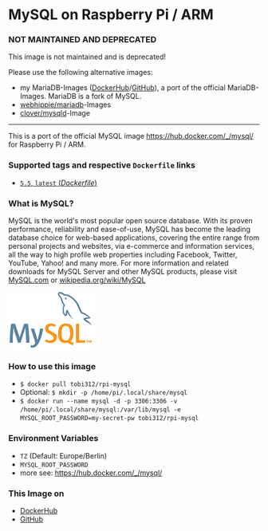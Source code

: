 # MySQL on Raspberry Pi / ARM

### NOT MAINTAINED AND DEPRECATED

This image is not maintained and is deprecated!  
  
Please use the following alternative images:

* my MariaDB-Images ([DockerHub](https://hub.docker.com/r/tobi312/rpi-mariadb)/[GitHub](https://www.github.com/Tob1asDocker/rpi-mariadb)), a port of the official MariaDB-Images. MariaDB is a fork of MySQL.
* [webhippie/mariadb](https://hub.docker.com/r/webhippie/mariadb)-Images
* [clover/mysqld](https://hub.docker.com/r/clover/mysqld)-Image

---

This is a port of the official MySQL image https://hub.docker.com/_/mysql/ for Raspberry Pi / ARM.

### Supported tags and respective `Dockerfile` links
-	[`5.5`, `latest` (*Dockerfile*)](https://github.com/TobiasH87Docker/rpi-mysql/blob/master/stretch.armhf.5_5.Dockerfile)

### What is MySQL?
MySQL is the world's most popular open source database. With its proven performance, reliability and ease-of-use, MySQL has become the leading database choice for web-based applications, covering the entire range from personal projects and websites, via e-commerce and information services, all the way to high profile web properties including Facebook, Twitter, YouTube, Yahoo! and many more.
For more information and related downloads for MySQL Server and other MySQL products, please visit [MySQL.com](https://www.mysql.com/) or [wikipedia.org/wiki/MySQL](https://en.wikipedia.org/wiki/MySQL)

![logo](https://raw.githubusercontent.com/docker-library/docs/master/mysql/logo.png)

### How to use this image
* ``` $ docker pull tobi312/rpi-mysql ```
* Optional: ``` $ mkdir -p /home/pi/.local/share/mysql ```
* ``` $ docker run --name mysql -d -p 3306:3306 -v /home/pi/.local/share/mysql:/var/lib/mysql -e MYSQL_ROOT_PASSWORD=my-secret-pw tobi312/rpi-mysql ``` 

### Environment Variables
* `TZ` (Default: Europe/Berlin)
* `MYSQL_ROOT_PASSWORD`
* more see: https://hub.docker.com/_/mysql/

### This Image on
* [DockerHub](https://hub.docker.com/r/tobi312/rpi-mysql/)
* [GitHub](https://github.com/Tob1asDocker/rpi-mysql)
